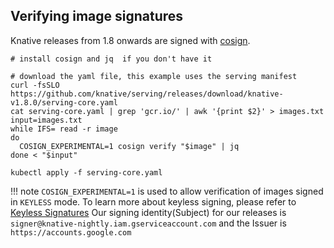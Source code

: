 ## Verifying image signatures

Knative releases from 1.8 onwards are signed with [cosign](https://docs.sigstore.dev/cosign/overview).


```
# install cosign and jq  if you don't have it

# download the yaml file, this example uses the serving manifest
curl -fsSLO https://github.com/knative/serving/releases/download/knative-v1.8.0/serving-core.yaml
cat serving-core.yaml | grep 'gcr.io/' | awk '{print $2}' > images.txt
input=images.txt
while IFS= read -r image
do
  COSIGN_EXPERIMENTAL=1 cosign verify "$image" | jq
done < "$input"

kubectl apply -f serving-core.yaml
```

!!! note
    `COSIGN_EXPERIMENTAL=1` is used to allow verification of images signed
    in `KEYLESS` mode. To learn more about keyless signing, please refer to
    [Keyless Signatures](https://github.com/sigstore/cosign/blob/main/KEYLESS.md#keyless-signatures)
    Our signing identity(Subject) for our releases is `signer@knative-nightly.iam.gserviceaccount.com` and the Issuer is `https://accounts.google.com`
